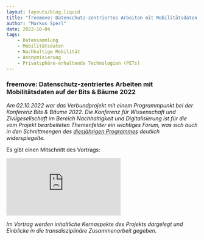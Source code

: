 ```yaml
---
layout: layouts/blog.liquid
title: "freemove: Datenschutz-zentriertes Arbeiten mit Mobilitätsdaten auf der Bits & Bäume 2022"
author: "Markus Sperl"
date: 2022-10-04
tags: 
    - Datensammlung
    - Mobilitätsdaten
    - Nachhaltige Mobilität
    - Anonymisierung
    - Privatsphäre-erhaltende Technologien (PETs)
---
```


### freemove: Datenschutz-zentriertes Arbeiten mit Mobilitätsdaten auf der Bits & Bäume 2022

_Am 02.10.2022 war das Verbundprojekt mit einem Programmpunkt bei der Konferenz Bits & Bäume 2022. Die Konferenz für Wissenschaft und Zivilgesellschaft im Bereich Nachhaltigkeit und Digitalisierung ist für die vom Projekt bearbeiteten Themenfelder ein wichtiges Forum, was sich auch in den Schnittmengen des [diesjährigen Programmes](https://bits-und-baeume.org/konferenz-2022/programm/) deutlich widerspiegelte._

Es gibt einen Mitschnitt des Vortrags:

<iframe class="w-full aspect-video" src="https://www.youtube.com/watch?v=CKCnd-bIm3E&t=262s" title="YouTube video player" frameborder="0" allow="accelerometer; autoplay; clipboard-write; encrypted-media; gyroscope; picture-in-picture" allowfullscreen></iframe>

_Im Vortrag werden inhaltliche Kernaspekte des Projekts dargelegt und Einblicke in die transdisziplinäre Zusammenarbeit gegeben._